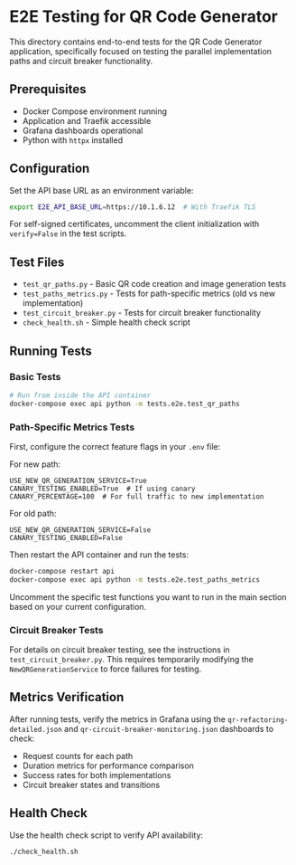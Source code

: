 # E2E Testing for QR Code Generator

This directory contains end-to-end tests for the QR Code Generator application, specifically focused on testing the parallel implementation paths and circuit breaker functionality.

## Prerequisites

- Docker Compose environment running
- Application and Traefik accessible
- Grafana dashboards operational
- Python with `httpx` installed

## Configuration

Set the API base URL as an environment variable:

```bash
export E2E_API_BASE_URL=https://10.1.6.12  # With Traefik TLS
```

For self-signed certificates, uncomment the client initialization with `verify=False` in the test scripts.

## Test Files

- `test_qr_paths.py` - Basic QR code creation and image generation tests
- `test_paths_metrics.py` - Tests for path-specific metrics (old vs new implementation)
- `test_circuit_breaker.py` - Tests for circuit breaker functionality
- `check_health.sh` - Simple health check script

## Running Tests

### Basic Tests

```bash
# Run from inside the API container
docker-compose exec api python -m tests.e2e.test_qr_paths
```

### Path-Specific Metrics Tests

First, configure the correct feature flags in your `.env` file:

For new path:
```
USE_NEW_QR_GENERATION_SERVICE=True
CANARY_TESTING_ENABLED=True  # If using canary
CANARY_PERCENTAGE=100  # For full traffic to new implementation
```

For old path:
```
USE_NEW_QR_GENERATION_SERVICE=False
CANARY_TESTING_ENABLED=False
```

Then restart the API container and run the tests:
```bash
docker-compose restart api
docker-compose exec api python -m tests.e2e.test_paths_metrics
```

Uncomment the specific test functions you want to run in the main section based on your current configuration.

### Circuit Breaker Tests

For details on circuit breaker testing, see the instructions in `test_circuit_breaker.py`. This requires temporarily modifying the `NewQRGenerationService` to force failures for testing.

## Metrics Verification

After running tests, verify the metrics in Grafana using the `qr-refactoring-detailed.json` and `qr-circuit-breaker-monitoring.json` dashboards to check:

- Request counts for each path
- Duration metrics for performance comparison
- Success rates for both implementations
- Circuit breaker states and transitions

## Health Check

Use the health check script to verify API availability:

```bash
./check_health.sh
``` 